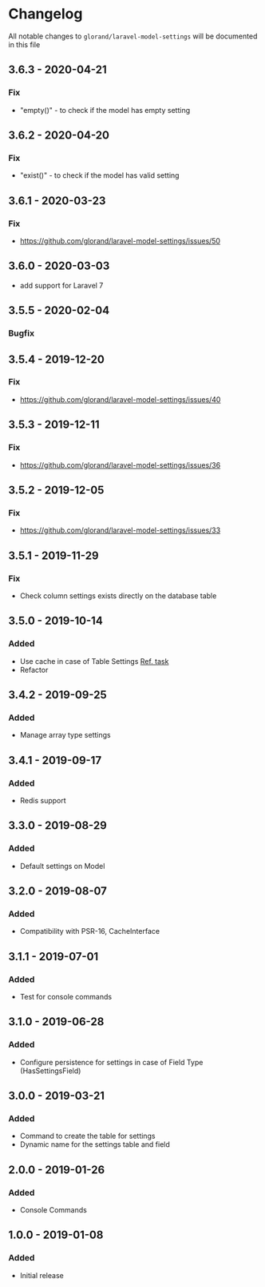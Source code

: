 # Changelog

All notable changes to `glorand/laravel-model-settings` will be documented in this file

## 3.6.3 - 2020-04-21
### Fix
- "empty()" - to check if the model has empty setting

## 3.6.2 - 2020-04-20
### Fix
- "exist()" - to check if the model has valid setting 

## 3.6.1 - 2020-03-23
### Fix
- https://github.com/glorand/laravel-model-settings/issues/50

## 3.6.0 - 2020-03-03

- add support for Laravel 7

## 3.5.5 - 2020-02-04
### Bugfix

## 3.5.4 - 2019-12-20
### Fix
- https://github.com/glorand/laravel-model-settings/issues/40

## 3.5.3 - 2019-12-11
### Fix
- https://github.com/glorand/laravel-model-settings/issues/36

## 3.5.2 - 2019-12-05
### Fix
- https://github.com/glorand/laravel-model-settings/issues/33

## 3.5.1 - 2019-11-29
### Fix
- Check column settings exists directly on the database table

## 3.5.0 - 2019-10-14
### Added
- Use cache in case of Table Settings [Ref. task](https://github.com/glorand/laravel-model-settings/issues/25)
- Refactor

## 3.4.2 - 2019-09-25
### Added
- Manage array type settings

## 3.4.1 - 2019-09-17
### Added
- Redis support

## 3.3.0 - 2019-08-29
### Added
- Default settings on Model

## 3.2.0 - 2019-08-07
### Added
- Compatibility with PSR-16, CacheInterface

## 3.1.1 - 2019-07-01
### Added
- Test for console commands

## 3.1.0 - 2019-06-28
### Added
- Configure persistence for settings in case of Field Type (HasSettingsField)

## 3.0.0 - 2019-03-21
### Added
- Command to create the table for settings
- Dynamic name for the settings table and field

## 2.0.0 - 2019-01-26
### Added
- Console Commands

## 1.0.0 - 2019-01-08
### Added
- Initial release
